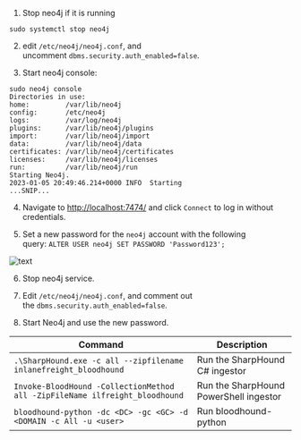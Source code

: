 1. Stop neo4j if it is running

```shell-session
sudo systemctl stop neo4j
```

2. edit `/etc/neo4j/neo4j.conf`, and uncomment `dbms.security.auth_enabled=false`.

3. Start neo4j console:

```shell-session
sudo neo4j console
Directories in use:
home:         /var/lib/neo4j
config:       /etc/neo4j
logs:         /var/log/neo4j
plugins:      /var/lib/neo4j/plugins
import:       /var/lib/neo4j/import
data:         /var/lib/neo4j/data
certificates: /var/lib/neo4j/certificates
licenses:     /var/lib/neo4j/licenses
run:          /var/lib/neo4j/run
Starting Neo4j.
2023-01-05 20:49:46.214+0000 INFO  Starting
...SNIP...
```

4. Navigate to [http://localhost:7474/](http://localhost:7474/) and click `Connect` to log in without credentials.

5. Set a new password for the `neo4j` account with the following query: `ALTER USER neo4j SET PASSWORD 'Password123';`

![text](https://academy.hackthebox.com/storage/modules/69/neo4j_password_recovery1.jpg)

6. Stop neo4j service.
   
7. Edit `/etc/neo4j/neo4j.conf`, and comment out the `dbms.security.auth_enabled=false`.

8. Start Neo4j and use the new password.

| Command                                                                     | Description                            |
| --------------------------------------------------------------------------- | -------------------------------------- |
| `.\SharpHound.exe -c all --zipfilename inlanefreight_bloodhound`            | Run the SharpHound C# ingestor         |
| `Invoke-BloodHound -CollectionMethod all -ZipFileName ilfreight_bloodhound` | Run the SharpHound PowerShell ingestor |
| `bloodhound-python -dc <DC> -gc <GC> -d <DOMAIN -c All -u <user>`           | Run bloodhound-python                  |
